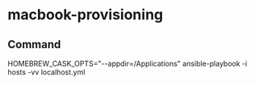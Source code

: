 # macbook-provisioning
  
## Command
HOMEBREW_CASK_OPTS="--appdir=/Applications" ansible-playbook -i hosts -vv localhost.yml

